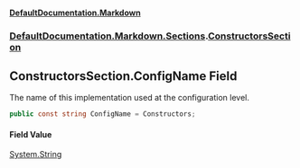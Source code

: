 #### [DefaultDocumentation.Markdown](index.md 'index')
### [DefaultDocumentation.Markdown.Sections](index.md#DefaultDocumentation.Markdown.Sections 'DefaultDocumentation.Markdown.Sections').[ConstructorsSection](ConstructorsSection.md 'DefaultDocumentation.Markdown.Sections.ConstructorsSection')

## ConstructorsSection.ConfigName Field

The name of this implementation used at the configuration level.

```csharp
public const string ConfigName = Constructors;
```

#### Field Value
[System.String](https://docs.microsoft.com/en-us/dotnet/api/System.String 'System.String')